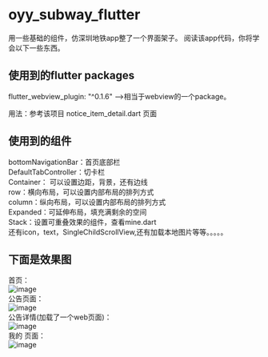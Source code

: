# oyy_subway_flutter

用一些基础的组件，仿深圳地铁app整了一个界面架子。
阅读该app代码，你将学会以下一些东西。

## 使用到的flutter packages

flutter_webview_plugin: "^0.1.6"   ——>相当于webview的一个package。

用法：参考该项目 notice_item_detail.dart 页面

## 使用到的组件
bottomNavigationBar：首页底部栏<Br/>
DefaultTabController：切卡栏<Br/>
Container： 可以设置边距，背景，还有边线<Br/>
row：横向布局，可以设置内部布局的排列方式<Br/>
column：纵向布局，可以设置内部布局的排列方式<Br/>
Expanded：可延伸布局，填充满剩余的空间<Br/>
Stack：设置可重叠效果的组件，查看mine.dart<Br/>
还有icon，text，SingleChildScrollView,还有加载本地图片等等。。。。。<Br/>


## 下面是效果图
首页：<Br/>
![image](https://github.com/niyige/oyy_subway_flutter/blob/master/screenshots/index.jpg)<Br/>
公告页面：<Br/>
![image](https://github.com/niyige/oyy_subway_flutter/blob/master/screenshots/notice.jpg)<Br/>
公告详情(加载了一个web页面)：<Br/>
![image](https://github.com/niyige/oyy_subway_flutter/blob/master/screenshots/detail.jpg)<Br/>
我的 页面：<Br/>
![image](https://github.com/niyige/oyy_subway_flutter/blob/master/screenshots/mine.jpg)<Br/>







